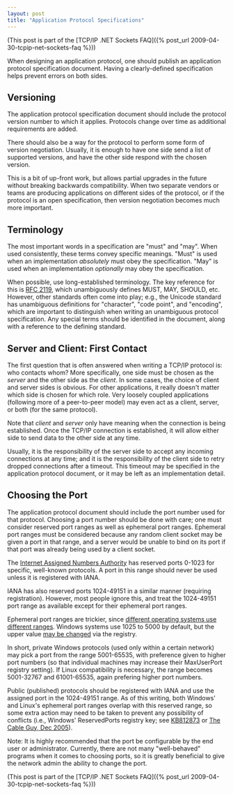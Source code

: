 ```yaml
---
layout: post
title: "Application Protocol Specifications"
---
```

(This post is part of the [TCP/IP .NET Sockets FAQ]({% post_url 2009-04-30-tcpip-net-sockets-faq %}))



When designing an application protocol, one should publish an application protocol specification document. Having a clearly-defined specification helps prevent errors on both sides.



## Versioning

The application protocol specification document should include the protocol version number to which it applies. Protocols change over time as additional requirements are added.



There should also be a way for the protocol to perform some form of version negotiation. Usually, it is enough to have one side send a list of supported versions, and have the other side respond with the chosen version.



This is a bit of up-front work, but allows partial upgrades in the future without breaking backwards compatibility. When two separate vendors or teams are producing applications on different sides of the protocol, or if the protocol is an open specification, then version negotiation becomes much more important.



## Terminology

The most important words in a specification are "must" and "may". When used consistently, these terms convey specific meanings. "Must" is used when an implementation _absolutely_ must obey the specification. "May" is used when an implementation _optionally_ may obey the specification.



When possible, use long-established terminology. The key reference for this is [RFC 2119](http://www.ietf.org/rfc/rfc2119.txt), which unambiguously defines MUST, MAY, SHOULD, etc. However, other standards often come into play; e.g., the Unicode standard has unambiguous definitions for "character", "code point", and "encoding", which are important to distinguish when writing an unambiguous protocol specification. Any special terms should be identified in the document, along with a reference to the defining standard.



## Server and Client: First Contact

The first question that is often answered when writing a TCP/IP protocol is: who contacts whom? More specifically, one side must be chosen as the _server_ and the other side as the _client_. In some cases, the choice of client and server sides is obvious. For other applications, it really doesn't matter which side is chosen for which role. Very loosely coupled applications (following more of a peer-to-peer model) may even act as a client, server, or both (for the same protocol).



Note that _client_ and _server_ only have meaning when the connection is being established. Once the TCP/IP connection is established, it will allow either side to send data to the other side at any time.



Usually, it is the responsibility of the server side to accept any incoming connections at any time; and it is the responsibility of the client side to retry dropped connections after a timeout. This timeout may be specified in the application protocol document, or it may be left as an implementation detail.



## Choosing the Port

The application protocol document should include the port number used for that protocol. Choosing a port number should be done with care; one must consider reserved port ranges as well as ephemeral port ranges. Ephemeral port ranges must be considered because any random client socket may be given a port in that range, and a server would be unable to bind on its port if that port was already being used by a client socket.



The [Internet Assigned Numbers Authority](http://www.iana.org/assignments/port-numbers) has reserved ports 0-1023 for specific, well-known protocols. A port in this range should never be used unless it is registered with IANA.



IANA has also reserved ports 1024-49151 in a similar manner (requiring registration). However, most people ignore this, and treat the 1024-49151 port range as available except for their ephemeral port ranges.



Ephemeral port ranges are trickier, since [different operating systems use different ranges](http://en.wikipedia.org/wiki/Ephemeral_port). Windows systems use 1025 to 5000 by default, but the upper value [may be changed](http://technet.microsoft.com/en-us/library/bb878133.aspx) via the registry.



In short, private Windows protocols (used only within a certain network) may pick a port from the range 5001-65535, with preference given to higher port numbers (so that individual machines may increase their MaxUserPort registry setting). If Linux compatibility is necessary, the range becomes 5001-32767 and 61001-65535, again prefering higher port numbers.



Public (published) protocols should be registered with IANA and use the assigned port in the 1024-49151 range. As of this writing, both Windows' and Linux's ephemeral port ranges overlap with this reserved range, so some extra action may need to be taken to prevent any possibility of conflicts (i.e., Windows' ReservedPorts registry key; see [KB812873](http://support.microsoft.com/default.aspx/kb/812873) or [The Cable Guy, Dec 2005](http://technet.microsoft.com/en-us/library/bb878133.aspx)).



Note: It is highly recommended that the port be configurable by the end user or administrator. Currently, there are not many "well-behaved" programs when it comes to choosing ports, so it is greatly beneficial to give the network admin the ability to change the port.



(This post is part of the [TCP/IP .NET Sockets FAQ]({% post_url 2009-04-30-tcpip-net-sockets-faq %}))

